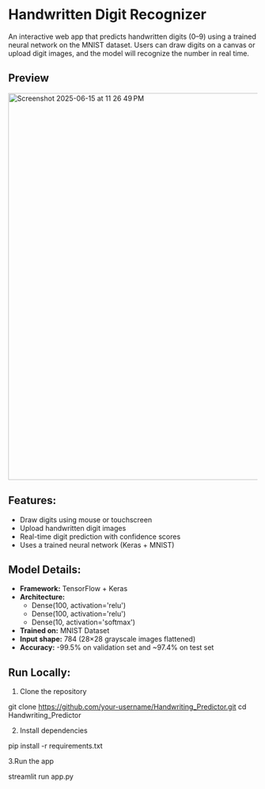 # Handwritten Digit Recognizer

An interactive web app that predicts handwritten digits (0–9) using a trained neural network on the MNIST dataset. Users can draw digits on a canvas or upload digit images, and the model will recognize the number in real time.


## Preview
<img width="782" alt="Screenshot 2025-06-15 at 11 26 49 PM" src="https://github.com/user-attachments/assets/b362eeb4-1f4d-43ab-ba26-c029cc0d0f5d" />


## Features:

- Draw digits using mouse or touchscreen  
- Upload handwritten digit images  
- Real-time digit prediction with confidence scores  
- Uses a trained neural network (Keras + MNIST)  


## Model Details:

- **Framework:** TensorFlow + Keras  
- **Architecture:**
  - Dense(100, activation='relu')
  - Dense(100, activation='relu')
  - Dense(10, activation='softmax')  
- **Trained on:** MNIST Dataset  
- **Input shape:** 784 (28×28 grayscale images flattened)  
- **Accuracy:** -99.5% on validation set and ~97.4% on test set


## Run Locally:

1. Clone the repository

git clone https://github.com/your-username/Handwriting_Predictor.git
cd Handwriting_Predictor

2. Install dependencies

pip install -r requirements.txt

3.Run the app

streamlit run app.py
